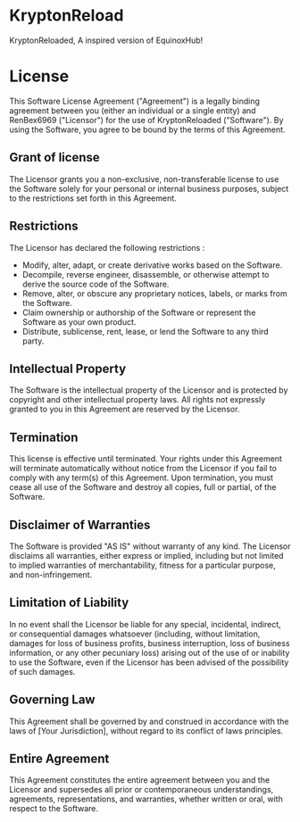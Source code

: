 # KryptonReload
KryptonReloaded, A inspired version of EquinoxHub!

# License
This Software License Agreement ("Agreement") is a legally binding agreement between you (either an individual or a single entity) and RenBex6969 ("Licensor") for the use of KryptonReloaded ("Software"). By using the Software, you agree to be bound by the terms of this Agreement.
## Grant of license
The Licensor grants you a non-exclusive, non-transferable license to use the Software solely for your personal or internal business purposes, subject to the restrictions set forth in this Agreement.
## Restrictions
The Licensor has declared the following restrictions :
* Modify, alter, adapt, or create derivative works based on the Software.
* Decompile, reverse engineer, disassemble, or otherwise attempt to derive the source code of the Software.
* Remove, alter, or obscure any proprietary notices, labels, or marks from the Software.
* Claim ownership or authorship of the Software or represent the Software as your own product.
* Distribute, sublicense, rent, lease, or lend the Software to any third party.
## Intellectual Property
The Software is the intellectual property of the Licensor and is protected by copyright and other intellectual property laws. All rights not expressly granted to you in this Agreement are reserved by the Licensor.
## Termination
This license is effective until terminated. Your rights under this Agreement will terminate automatically without notice from the Licensor if you fail to comply with any term(s) of this Agreement. Upon termination, you must cease all use of the Software and destroy all copies, full or partial, of the Software.
## Disclaimer of Warranties 
The Software is provided "AS IS" without warranty of any kind. The Licensor disclaims all warranties, either express or implied, including but not limited to implied warranties of merchantability, fitness for a particular purpose, and non-infringement.
## Limitation of Liability
In no event shall the Licensor be liable for any special, incidental, indirect, or consequential damages whatsoever (including, without limitation, damages for loss of business profits, business interruption, loss of business information, or any other pecuniary loss) arising out of the use of or inability to use the Software, even if the Licensor has been advised of the possibility of such damages.
## Governing Law
This Agreement shall be governed by and construed in accordance with the laws of [Your Jurisdiction], without regard to its conflict of laws principles.
## Entire Agreement
This Agreement constitutes the entire agreement between you and the Licensor and supersedes all prior or contemporaneous understandings, agreements, representations, and warranties, whether written or oral, with respect to the Software.
